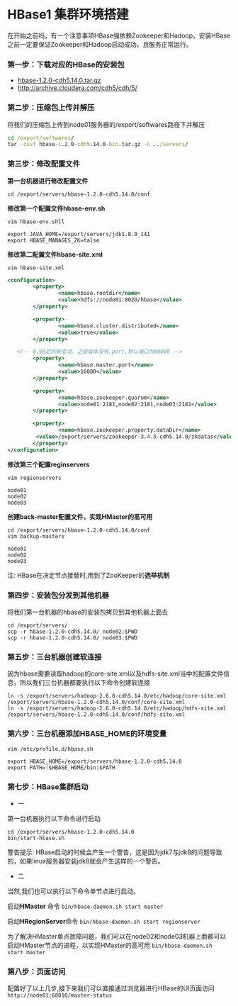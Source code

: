 # HBase1 集群环境搭建

在开始之前吗，有一个注意事项HBase强依赖Zookeeper和Hadoop，安装HBase之前一定要保证Zookeeper和Hadoop启动成功，且服务正常运行。



### 第一步：下载对应的HBase的安装包

- [hbase-1.2.0-cdh5.14.0.tar.gz](http://archive.cloudera.com/cdh5/cdh/5/hbase-1.2.0-cdh5.14.0.tar.gz)
- http://archive.cloudera.com/cdh5/cdh/5/



### 第二步：压缩包上传并解压

将我们的压缩包上传到node01服务器的/export/softwares路径下并解压

```cmd
cd /export/softwares/
tar -zxvf hbase-1.2.0-cdh5.14.0-bin.tar.gz -C ../servers/
```



### 第三步：修改配置文件

**第一台机器进行修改配置文件**

```
cd /export/servers/hbase-1.2.0-cdh5.14.0/conf
```



**修改第一个配置文件hbase-env.sh**

```
vim hbase-env.shll
```

```
export JAVA_HOME=/export/servers/jdk1.8.0_141
export HBASE_MANAGES_ZK=false
```



**修改第二配置文件hbase-site.xml**

```
vim hbase-site.xml
```

```xml
<configuration>
        <property>
                <name>hbase.rootdir</name>
                <value>hdfs://node01:8020/hbase</value>  
        </property>

        <property>
                <name>hbase.cluster.distributed</name>
                <value>true</value>
        </property>

   <!-- 0.98后的新变动，之前版本没有.port,默认端口为60000 -->
        <property>
                <name>hbase.master.port</name>
                <value>16000</value>
        </property>

        <property>
                <name>hbase.zookeeper.quorum</name>
                <value>node01:2181,node02:2181,node03:2181</value>
        </property>

        <property>
                <name>hbase.zookeeper.property.dataDir</name>
         <value>/export/servers/zookeeper-3.4.5-cdh5.14.0/zkdatas</value>
        </property>
</configuration>
```



 **修改第三个配置reginservers**

```
vim regionservers
```

```
node01
node02
node03
```



**创建back-master配置文件，实现HMaster的高可用**

```
cd /export/servers/hbase-1.2.0-cdh5.14.0/conf
vim backup-masters

node01
node02
node03
```

注: HBase在决定节点接替时,用到了ZooKeeper的**选举机制**



### 第四步：安装包分发到其他机器

将我们第一台机器的hbase的安装包拷贝到其他机器上面去

```
cd /export/servers/
scp -r hbase-1.2.0-cdh5.14.0/ node02:$PWD
scp -r hbase-1.2.0-cdh5.14.0/ node03:$PWD
```



### 第五步：三台机器创建软连接

因为hbase需要读取hadoop的core-site.xml以及hdfs-site.xml当中的配置文件信息，所以我们三台机器都要执行以下命令创建软连接

```
ln -s /export/servers/hadoop-2.6.0-cdh5.14.0/etc/hadoop/core-site.xml /export/servers/hbase-1.2.0-cdh5.14.0/conf/core-site.xml
ln -s /export/servers/hadoop-2.6.0-cdh5.14.0/etc/hadoop/hdfs-site.xml /export/servers/hbase-1.2.0-cdh5.14.0/conf/hdfs-site.xml
```

   

### 第六步：三台机器添加HBASE_HOME的环境变量

```
vim /etc/profile.d/hbase.sh
```

```
export HBASE_HOME=/export/servers/hbase-1.2.0-cdh5.14.0
export PATH=:$HBASE_HOME/bin:$PATH
```



### 第七步：HBase集群启动

- 一

第一台机器执行以下命令进行启动

```
cd /export/servers/hbase-1.2.0-cdh5.14.0
bin/start-hbase.sh
```

警告提示: HBase启动的时候会产生一个警告，这是因为jdk7与jdk8的问题导致的，如果linux服务器安装jdk8就会产生这样的一个警告。



- 二

当然,我们也可以执行以下命令单节点进行启动。

启动**HMaster** 命令
`bin/hbase-daemon.sh start master`

启动**HRegionServer**命令
`bin/hbase-daemon.sh start regionserver`

为了解决HMaster单点故障问题，我们可以在node02和node03机器上面都可以启动HMaster节点的进程，以实现HMaster的高可用
`bin/hbase-daemon.sh start master`



### 第八步：页面访问

配置好了以上几步,接下来我们可以直接通过浏览器进行HBase的UI页面访问
`http://node01:60010/master-status`